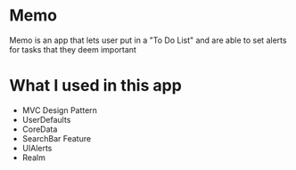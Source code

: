 # Memo
Memo is an app that lets user put in a "To Do List" and are able to set alerts for tasks that they deem important 

# What I used in this app

- MVC Design Pattern
- UserDefaults
- CoreData
- SearchBar Feature
- UIAlerts
- Realm
